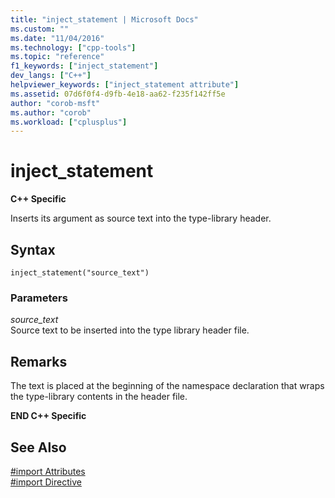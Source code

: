 ```yaml
---
title: "inject_statement | Microsoft Docs"
ms.custom: ""
ms.date: "11/04/2016"
ms.technology: ["cpp-tools"]
ms.topic: "reference"
f1_keywords: ["inject_statement"]
dev_langs: ["C++"]
helpviewer_keywords: ["inject_statement attribute"]
ms.assetid: 07d6f0f4-d9fb-4e18-aa62-f235f142ff5e
author: "corob-msft"
ms.author: "corob"
ms.workload: ["cplusplus"]
---
```

# inject_statement
**C++ Specific**  
  
Inserts its argument as source text into the type-library header.  
  
## Syntax  
  
```  
inject_statement("source_text")  
```  
  
### Parameters  
*source_text*  
Source text to be inserted into the type library header file.  
  
## Remarks  
 
The text is placed at the beginning of the namespace declaration that wraps the type-library contents in the header file.  
  
**END C++ Specific**  
  
## See Also  
 
[#import Attributes](../preprocessor/hash-import-attributes-cpp.md)   
[#import Directive](../preprocessor/hash-import-directive-cpp.md)